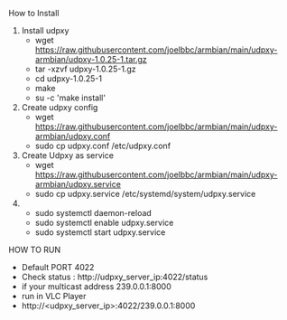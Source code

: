 How to Install 
1. Install udpxy 
    -  wget https://raw.githubusercontent.com/joelbbc/armbian/main/udpxy-armbian/udpxy-1.0.25-1.tar.gz
    -  tar -xzvf udpxy-1.0.25-1.gz
    -  cd udpxy-1.0.25-1
    -  make 
    -  su -c 'make install'  
2.  Create udpxy config
    -  wget https://raw.githubusercontent.com/joelbbc/armbian/main/udpxy-armbian/udpxy.conf
    -  sudo cp udpxy.conf /etc/udpxy.conf
3.  Create Udpxy as service
    -  wget https://raw.githubusercontent.com/joelbbc/armbian/main/udpxy-armbian/udpxy.service
    -  sudo cp udpxy.service /etc/systemd/system/udpxy.service
4.  - sudo systemctl daemon-reload
    - sudo systemctl enable udpxy.service
    - sudo systemctl start udpxy.service

HOW TO RUN
-    Default PORT 4022 
-    Check status : http://udpxy_server_ip:4022/status
-    if your multicast address 239.0.0.1:8000
-    run in VLC Player 
-    http://<udpxy_server_ip>:4022/239.0.0.1:8000

